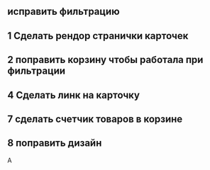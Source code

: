 <ToDo List>

## исправить фильтрацию

## 1 Сделать рендор странички карточек

## 2 поправить корзину чтобы работала при фильтрации

## 4 Сделать линк на карточку

## 7 сделать счетчик товаров в корзине

## 8 поправить дизайн

A
